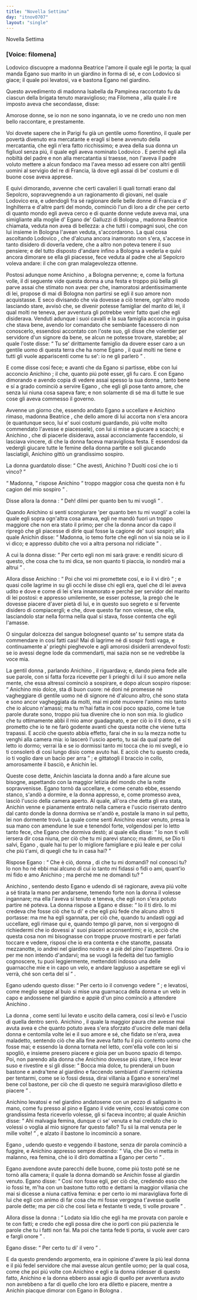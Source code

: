 ```yaml
---
title: "Novella Settima"
day: "itnov0707"
layout: "single"
---
```

<html>
 <head>
 </head>
 <body>
  <div id="nov0707" type="novella" who="filomena">
   <head>
    Novella Settima
   </head>
   <p>
    <h3>
     [Voice: filomena]
    </h3>
   </p>
   <argument>
    <p>
     <milestone id="p07070001"/>
     <name persref="lodovico" type="person">
      Lodovico
     </name>
     discuopre a
     <name persref="beatricegalluzzi" type="person">
      madonna Beatrice
     </name>
     l'amore il quale egli le porta; la qual manda
     <name persref="eganogalluzzi" type="person">
      Egano
     </name>
     suo marito in un giardino in forma di s&eacute;, e con
     <name persref="lodovico" type="person">
      Lodovico
     </name>
     si giace; il quale poi levatosi, va e bastona
     <name persref="eganogalluzzi" type="person">
      Egano
     </name>
     nel giardino.
    </p>
   </argument>
   <div3 type="commentary" who="author">
    <p>
     <milestone id="p07070002"/>
     Questo avvedimento di madonna
     <name persref="isabella" type="person">
      Isabella
     </name>
     da
     <name persref="pampinea" type="person">
      Pampinea
     </name>
     raccontato fu da ciascun della brigata tenuto maraviglioso; ma
     <name persref="filomena" type="person">
      Filomena
     </name>
     , alla quale
     <name persref="dioneo" type="person">
      il re
     </name>
     imposto aveva che secondasse, disse:
    </p>
   </div3>
   <div3 type="commentary" who="filomena">
    <p>
     <milestone id="p07070003"/>
     Amorose donne, se io non ne sono ingannata, io ve ne credo uno non men bello raccontare, e prestamente.
    </p>
   </div3>
   <p>
    <milestone id="p07070004"/>
    Voi dovete sapere che in
    <name placeref="parigi" type="place">
     Parigi
    </name>
    fu gi&agrave; un gentile uomo fiorentino, il quale per povert&agrave; divenuto era mercatante e eragli s&iacute; bene avvenuto della mercatantia, che egli n'era fatto ricchissimo; e avea della sua donna un figliuol senza pi&uacute;, il quale egli aveva nominato
    <name persref="lodovico" type="person">
     Lodovico
    </name>
    .
    <milestone id="p07070005"/>
    E perch&eacute; egli alla nobilt&agrave; del padre e non alla mercatantia si traesse, non l'aveva il padre voluto mettere a alcun fondaco ma l'avea messo ad essere con altri gentili uomini al servigio del re di Francia, l&agrave; dove egli assai di be' costumi e di buone cose aveva apprese.
   </p>
   <p>
    <milestone id="p07070006"/>
    E quivi dimorando, avvenne che certi cavalieri li quali tornati erano dal Sepolcro, sopravvegnendo a un ragionamento di giovani, nel quale
    <name persref="lodovico" type="person">
     Lodovico
    </name>
    era, e udendogli fra s&eacute; ragionare delle belle donne di
    <name placeref="francia" type="place">
     Francia
    </name>
    e d'
    <name placeref="inghilterra" type="place">
     Inghilterra
    </name>
    e d'altre parti del mondo, cominci&ograve; l'un di loro a dir che per certo di quanto mondo egli aveva cerco e di quante donne vedute aveva mai, una simigliante alla moglie d'
    <name persref="eganogalluzzi" type="person">
     Egano de' Galluzzi
    </name>
    di
    <name placeref="bologna" type="place">
     Bologna
    </name>
    ,
    <name persref="beatricegalluzzi" type="person">
     madonna Beatrice
    </name>
    chiamata, veduta non avea di bellezza: a che tutti i compagni suoi, che con lui insieme in
    <name placeref="bologna" type="place">
     Bologna
    </name>
    l'avean veduta, s'accordarono.
    <milestone id="p07070007"/>
    La qual cosa ascoltando
    <name persref="lodovico" type="person">
     Lodovico
    </name>
    , che d'alcuna ancora inamorato non s'era, s'accese in tanto disidero di doverla vedere, che a altro non poteva tenere il suo pensiere; e del tutto disposto d'andare infino a
    <name placeref="bologna" type="place">
     Bologna
    </name>
    a vederla e quivi ancora dimorare se ella gli piacesse, fece veduta al padre che al Sepolcro voleva andare: il che con gran malagevolezza ottenne.
   </p>
   <p>
    <milestone id="p07070008"/>
    Postosi adunque nome
    <name persref="lodovico" type="person">
     Anichino
    </name>
    , a
    <name placeref="bologna" type="place">
     Bologna
    </name>
    pervenne; e, come la fortuna volle, il d&iacute; seguente vide questa donna a una festa e troppo pi&uacute; bella gli parve assai che stimato non avea: per che, inamoratosi ardentissimamente di lei, propose di mai di
    <name placeref="bologna" type="place">
     Bologna
    </name>
    non partirsi se egli il suo amore non acquistasse.
    <milestone id="p07070009"/>
    E seco divisando che via dovesse a ci&ograve; tenere, ogn'altro modo lasciando stare, avvis&ograve; che, se divenir potesse famigliar del
    <name persref="eganogalluzzi" type="person">
     marito
    </name>
    di lei, il qual molti ne teneva, per avventura gli potrebbe venir fatto quel che egli disiderava.
    <milestone id="p07070010"/>
    Venduti adunque i suoi cavalli e la sua famiglia acconcia in guisa che stava bene, avendo lor comandato che sembiante facessero di non conoscerlo, essendosi accontato con l'oste suo, gli disse che volentier per servidore d'un signore da bene, se alcun ne potesse trovare, starebbe; al quale
    <name persref="oste-0707" type="person">
     l'oste
    </name>
    disse:
    <q direct="unspecified" who="oste-0707">
     Tu se' dirittamente famiglio da dovere esser caro a un gentile uomo di questa terra che ha nome
     <name persref="eganogalluzzi" type="person">
      Egano
     </name>
     , il qual molti ne tiene e tutti gli vuole appariscenti come tu se': io ne gli parler&ograve;
    </q>
    .
   </p>
   <p>
    <milestone id="p07070011"/>
    E come disse cos&iacute; fece; e avanti che da
    <name persref="eganogalluzzi" type="person">
     Egano
    </name>
    si partisse, ebbe con lui acconcio
    <name persref="lodovico" type="person">
     Anichino
    </name>
    ; il che, quanto pi&uacute; pot&eacute; esser, gli fu caro.
    <milestone id="p07070012"/>
    E con
    <name persref="eganogalluzzi" type="person">
     Egano
    </name>
    dimorando e avendo copia di vedere assai spesso la sua
    <name persref="beatricegalluzzi" type="person">
     donna
    </name>
    , tanto bene e s&iacute; a grado cominci&ograve; a servire
    <name persref="eganogalluzzi" type="person">
     Egano
    </name>
    , che egli gli pose tanto amore, che senza lui niuna cosa sapeva fare; e non solamente di s&eacute; ma di tutte le sue cose gli aveva commesso il governo.
   </p>
   <p>
    <milestone id="p07070013"/>
    Avvenne un giorno che, essendo andato
    <name persref="eganogalluzzi" type="person">
     Egano
    </name>
    a uccellare e
    <name persref="lodovico" type="person">
     Anichino
    </name>
    rimaso,
    <name persref="beatricegalluzzi" type="person">
     madonna Beatrice
    </name>
    , che dello amore di lui accorta non s'era ancora (e quantunque seco, lui e' suoi costumi guardando, pi&uacute; volte molto commendato l'avesse e piacessele), con lui si mise a giucare a scacchi; e
    <name persref="lodovico" type="person">
     Anichino
    </name>
    , che di piacerle disiderava, assai acconciamente faccendolo, si lasciava vincere, di che
    <name persref="beatricegalluzzi" type="person">
     la donna
    </name>
    faceva maravigliosa festa.
    <milestone id="p07070014"/>
    E essendosi da vedergli giucare tutte le femine della donna partite e soli giucando lasciatigli,
    <name persref="lodovico" type="person">
     Anichino
    </name>
    gitt&ograve; un grandissimo sospiro.
   </p>
   <p>
    <milestone id="p07070015"/>
    <name persref="beatricegalluzzi" type="person">
     La donna
    </name>
    guardatolo disse:
    <q direct="unspecified" who="beatricegalluzzi">
     Che avesti,
     <name persref="lodovico" type="person">
      Anichino
     </name>
     ? Duolti cos&iacute; che io ti vinco?
    </q>
   </p>
   <p>
    <milestone id="p07070016"/>
    <q direct="unspecified" who="lodovico">
     Madonna,
    </q>
    rispose
    <name persref="lodovico" type="person">
     Anichino
    </name>
    <q direct="unspecified">
     troppo maggior cosa che questa non &egrave; fu cagion del mio sospiro
    </q>
    .
   </p>
   <p>
    <milestone id="p07070017"/>
    Disse allora
    <name persref="beatricegalluzzi" type="person">
     la donna
    </name>
    :
    <q direct="unspecified" who="beatricegalluzzi">
     Deh! dilmi per quanto ben tu mi vuogli
    </q>
    .
   </p>
   <p>
    <milestone id="p07070018"/>
    Quando
    <name persref="lodovico" type="person">
     Anichino
    </name>
    si sent&iacute; scongiurare 'per quanto ben tu mi vuogli' a colei la quale egli sopra ogn'altra cosa amava, egli ne mand&ograve; fuori un troppo maggiore che non era stato il primo; per che
    <name persref="beatricegalluzzi" type="person">
     la donna
    </name>
    ancor da capo il ripreg&ograve; che gli piacesse di dirle qual fosse la cagione de' suoi sospiri; alla quale
    <name persref="lodovico" type="person">
     Anichin
    </name>
    disse:
    <q direct="unspecified" who="lodovico">
     Madonna, io temo forte che egli non vi sia noia se io il vi dico; e appresso dubito che voi a altra persona nol ridiciate
    </q>
    .
   </p>
   <p>
    <milestone id="p07070019"/>
    A cui
    <name persref="beatricegalluzzi" type="person">
     la donna
    </name>
    disse:
    <q direct="unspecified" who="beatricegalluzzi">
     Per certo egli non mi sar&agrave; grave: e renditi sicuro di questo, che cosa che tu mi dica, se non quanto ti piaccia, io nondir&ograve; mai a altrui
    </q>
    .
   </p>
   <p>
    <milestone id="p07070020"/>
    Allora disse
    <name persref="lodovico" type="person">
     Anichino
    </name>
    :
    <q direct="unspecified" who="lodovico">
     Poi che voi mi promettete cos&iacute;, e io il vi dir&ograve;
    </q>
    ; e quasi colle lagrime in su gli occhi le disse chi egli era, quel che di lei aveva udito e dove e come di lei s'era innamorato e perch&eacute; per servidor del marito di lei postosi: e appresso umilemente, se esser potesse, la preg&ograve; che le dovesse piacere d'aver piet&agrave; di lui, e in questo suo segreto e s&iacute; fervente disidero di compiacergli; e che, dove questo far non volesse, che ella, lasciandolo star nella forma nella qual si stava, fosse contenta che egli l'amasse.
   </p>
   <p>
    <milestone id="p07070021"/>
    O singular dolcezza del sangue bolognese! quanto se' tu sempre stata da commendare in cos&iacute; fatti casi! Mai di lagrime n&eacute; di sospir fosti vaga, e continuamente a' prieghi pieghevole e agli amorosi disiderii arrendevol fosti: se io avessi degne lode da commendarti, mai sazia non se ne vedrebbe la voce mia.
   </p>
   <p>
    <milestone id="p07070022"/>
    La gentil
    <name prev="beatricegalluzzi" type="person">
     donna
    </name>
    , parlando
    <name persref="lodovico" type="person">
     Anichino
    </name>
    , il riguardava; e, dando piena fede alle sue parole, con s&iacute; fatta forza ricevette per li prieghi di lui il suo amore nella mente, che essa altress&iacute; cominci&ograve; a sospirare, e dopo alcun sospiro rispose:
    <milestone id="p07070023"/>
    <q direct="unspecified" who="beatricegalluzzi">
     <name persref="lodovico" type="person">
      Anichino
     </name>
     mio dolce, sta di buon cuore: n&eacute; doni n&eacute; promesse n&eacute; vagheggiare di gentile uomo n&eacute; di signore n&eacute; d'alcuno altro, ch&eacute; sono stata e sono ancor vagheggiata da molti, mai mi pot&eacute; muovere l'animo mio tanto che io alcuno n'amassi; ma tu m'hai fatta in cos&iacute; poco spazio, come le tue parole durate sono, troppo pi&uacute; tua divenire che io non son mia.
     <milestone id="p07070024"/>
     Io giudico che tu ottimamente abbi il mio amor guadagnato, e per ci&ograve; io il ti dono, e s&iacute; ti prometto che io te ne far&ograve; godente avanti che questa notte che viene tutta trapassi.
     <milestone id="p07070025"/>
     E acci&ograve; che questo abbia effetto, farai che in su la mezza notte tu venghi alla camera mia: io lascer&ograve; l'uscio aperto, tu sai da qual parte del letto io dormo; verrai l&agrave; e se io dormissi tanto mi tocca che io mi svegli, e io ti consoler&ograve; di cos&iacute; lungo disio come avuto hai. E acci&ograve; che tu questo creda, io ti voglio dare un bacio per arra
    </q>
    ; e gittatogli il braccio in collo, amorosamente il basci&ograve;, e
    <name persref="lodovico" type="person">
     Anichin
    </name>
    lei.
   </p>
   <p>
    <milestone id="p07070026"/>
    Queste cose dette,
    <name persref="lodovico" type="person">
     Anichin
    </name>
    lasciata
    <name persref="beatricegalluzzi" type="person">
     la donna
    </name>
    and&ograve; a fare alcune sue bisogne, aspettando con la maggior letizia del mondo che la notte sopravvenisse.
    <milestone id="p07070027"/>
    <name persref="eganogalluzzi" type="person">
     Egano
    </name>
    torn&ograve; da uccellare, e come cenato ebbe, essendo stanco, s'and&ograve; a dormire, e la donna appresso, e, come promesso avea, lasci&ograve; l'uscio della camera aperto.
    <milestone id="p07070028"/>
    Al quale, all'ora che detta gli era stata,
    <name persref="lodovico" type="person">
     Anichin
    </name>
    venne e pianamente entrato nella camera e l'uscio riserrato dentro dal canto donde la donna dormiva se n'and&ograve; e, postale la mano in sul petto, lei non dormente trov&ograve;.
    <milestone id="p07070029"/>
    La quale come sent&iacute;
    <name persref="lodovico" type="person">
     Anichino
    </name>
    esser venuto, presa la sua mano con amendune le sue e tenendol forte, volgendosi per lo letto tanto fece, che
    <name persref="eganogalluzzi" type="person">
     Egano
    </name>
    che dormiva dest&ograve;;
    <milestone id="p07070030"/>
    al quale ella disse:
    <q direct="unspecified" who="beatricegalluzzi">
     Io non ti volli iersera dir cosa niuna, per ci&ograve; che tu mi parevi stanco; ma dimmi, se Dio ti salvi,
     <name persref="eganogalluzzi" type="person">
      Egano
     </name>
     , quale hai tu per lo migliore famigliare e pi&uacute; leale e per colui che pi&uacute; t'ami, di quegli che tu in casa hai?
    </q>
   </p>
   <p>
    <milestone id="p07070031"/>
    Rispose
    <name persref="eganogalluzzi" type="person">
     Egano
    </name>
    :
    <q direct="unspecified" who="eganogalluzzi">
     Che &egrave; ci&ograve;,
     <name persref="beatricegalluzzi" type="person">
      donna
     </name>
     , di che tu mi domandi? nol conosci tu? Io non ho n&eacute; ebbi mai alcuno di cui io tanto mi fidassi o fidi o ami, quant'io mi fido e amo
     <name persref="lodovico" type="person">
      Anichino
     </name>
     ; ma perch&eacute; me ne domandi tu?
    </q>
   </p>
   <p>
    <milestone id="p07070032"/>
    <name persref="lodovico" type="person">
     Anichino
    </name>
    , sentendo desto
    <name persref="eganogalluzzi" type="person">
     Egano
    </name>
    e udendo di s&eacute; ragionare, aveva pi&uacute; volte a s&eacute; tirata la mano per andarsene, temendo forte non
    <name persref="beatricegalluzzi" type="person">
     la donna
    </name>
    il volesse ingannare; ma ella l'aveva s&iacute; tenuto e teneva, che egli non s'era potuto partire n&eacute; poteva.
    <milestone id="p07070033"/>
    La donna rispose a
    <name persref="eganogalluzzi" type="person">
     Egano
    </name>
    e disse:
    <q direct="unspecified" who="beatricegalluzzi">
     Io il ti dir&ograve;. Io mi credeva che fosse ci&ograve; che tu di' e che egli pi&uacute; fede che alcuno altro ti portasse: ma me ha egli sgannata, per ci&ograve; che, quando tu andasti oggi ad uccellare, egli rimase qui e, quando tempo gli parve, non si vergogn&ograve; di richiedermi che io dovessi a' suoi piaceri acconsentirmi;
     <milestone id="p07070034"/>
     e io, acci&ograve; che questa cosa non mi bisognasse con troppe pruove mostrarti e per farlati toccare e vedere, risposi che io era contenta e che stanotte, passata mezzanotte, io andrei nel giardino nostro e a pi&egrave; del pino l'aspetterei.
     <milestone id="p07070035"/>
     Ora io per me non intendo d'andarvi; ma se vuogli la fedelt&agrave; del tuo famiglio cognoscere, tu puoi leggiermente, mettendoti indosso una delle guarnacche mie e in capo un velo, e andare laggiuso a aspettare se egli vi verr&agrave;, ch&eacute; son certa del s&iacute;
    </q>
    .
   </p>
   <p>
    <milestone id="p07070036"/>
    <name persref="eganogalluzzi" type="person">
     Egano
    </name>
    udendo questo disse:
    <q direct="unspecified" who="eganogalluzzi">
     Per certo io il convengo vedere
    </q>
    ; e levatosi, come meglio seppe al buio si mise una guarnacca della
    <name persref="beatricegalluzzi" type="person">
     donna
    </name>
    e un velo in capo e andossene nel giardino e appi&egrave; d'un pino cominci&ograve; a attendere
    <name persref="lodovico" type="person">
     Anichino
    </name>
    .
   </p>
   <p>
    <milestone id="p07070037"/>
    <name persref="beatricegalluzzi" type="person">
     La donna
    </name>
    , come sent&iacute; lui levato e uscito della camera, cos&iacute; si lev&ograve; e l'uscio di quella dentro serr&ograve;.
    <milestone id="p07070038"/>
    <name persref="lodovico" type="person">
     Anichino
    </name>
    , il quale la maggior paura che avesse mai avuta avea e che quanto potuto avea s'era sforzato d'uscire delle mani della donna e centomila volte lei e il suo amore e s&eacute;, che fidato se n'era, avea maladetto, sentendo ci&ograve; che alla fine aveva fatto fu il pi&uacute; contento uomo che fosse mai; e essendo la donna tornata nel letto, com'ella volle con lei si spogli&ograve;, e insieme presero piacere e gioia per un buono spazio di tempo.
    <milestone id="p07070039"/>
    Poi, non parendo alla donna che
    <name persref="lodovico" type="person">
     Anichino
    </name>
    dovesse pi&uacute; stare, il fece levar suso e rivestire e s&iacute; gli disse:
    <q direct="unspecified" who="beatricegalluzzi">
     Bocca mia dolce, tu prenderai un buon bastone e andra'tene al giardino e faccendo sembianti d'avermi richiesta per tentarmi, come se io fossi dessa, dirai villania a
     <name persref="eganogalluzzi" type="person">
      Egano
     </name>
     e sonera'mel bene col bastone, per ci&ograve; che di questo ne seguir&agrave; maraviglioso diletto e piacere
    </q>
    .
   </p>
   <p>
    <milestone id="p07070040"/>
    <name persref="lodovico" type="person">
     Anichino
    </name>
    levatosi e nel giardino andatosene con un pezzo di saligastro in mano, come fu presso al pino e
    <name persref="eganogalluzzi" type="person">
     Egano
    </name>
    il vide venire, cos&iacute; levatosi come con grandissima festa riceverlo volesse, gli si faceva incontro; al quale
    <name persref="lodovico" type="person">
     Anichin
    </name>
    disse:
    <q direct="unspecified" who="lodovico">
     Ahi malvagia femina, dunque ci se' venuta e hai creduto che io volessi o voglia al mio signore far questo fallo? Tu sii la mal venuta per le mille volte!
    </q>
    , e alzato il bastone lo incominci&ograve; a sonare.
   </p>
   <p>
    <milestone id="p07070041"/>
    <name persref="eganogalluzzi" type="person">
     Egano
    </name>
    , udendo questo e veggendo il bastone, senza dir parola cominci&ograve; a fuggire, e
    <name persref="lodovico" type="person">
     Anichino
    </name>
    appresso sempre dicendo:
    <q direct="unspecified" who="lodovico">
     Via, che Dio vi metta in malanno, rea femina, ch&eacute; io il dir&ograve; domattina a
     <name persref="eganogalluzzi" type="person">
      Egano
     </name>
     per certo
    </q>
    .
   </p>
   <p>
    <milestone id="p07070042"/>
    <name persref="eganogalluzzi" type="person">
     Egano
    </name>
    avendone avute parecchi delle buone, come pi&uacute; tosto pot&eacute; se ne torn&ograve; alla camera; il quale
    <name persref="beatricegalluzzi" type="person">
     la donna
    </name>
    domand&ograve; se
    <name persref="lodovico" type="person">
     Anichin
    </name>
    fosse al giardin venuto.
    <milestone id="p07070043"/>
    <name persref="eganogalluzzi" type="person">
     Egano
    </name>
    disse:
    <q direct="unspecified" who="eganogalluzzi">
     Cos&iacute; non fosse egli, per ci&ograve; che, credendo esso che io fossi te, m'ha con un bastone tutto rotto e dettami la maggior villania che mai si dicesse a niuna cattiva femina: e per certo io mi maravigliava forte di lui che egli con animo di far cosa che mi fosse vergogna t'avesse quelle parole dette; ma per ci&ograve; che cos&iacute; lieta e festante ti vede, ti volle provare
    </q>
    .
   </p>
   <p>
    <milestone id="p07070044"/>
    Allora disse
    <name persref="beatricegalluzzi" type="person">
     la donna
    </name>
    :
    <q direct="unspecified" who="beatricegalluzzi">
     Lodato sia Idio che egli ha me provata con parole e te con fatti; e credo che egli possa dire che io porti con pi&uacute; pazienzia le parole che tu i fatti non fai. Ma poi che tanta fede ti porta, si vuole aver caro e fargli onore
    </q>
    .
   </p>
   <p>
    <milestone id="p07070045"/>
    <name persref="eganogalluzzi" type="person">
     Egano
    </name>
    disse:
    <q direct="unspecified" who="eganogalluzzi">
     Per certo tu di' il vero
    </q>
    .
   </p>
   <p>
    <milestone id="p07070046"/>
    E da questo prendendo argomento, era in opinione d'avere la pi&uacute; leal donna e il pi&uacute; fedel servidore che mai avesse alcun gentile uomo; per la qual cosa, come che poi pi&uacute; volte con
    <name persref="lodovico" type="person">
     Anichino
    </name>
    e egli e la donna ridesser di questo fatto,
    <name persref="lodovico" type="person">
     Anichino
    </name>
    e la donna ebbero assai agio di quello per avventura avuto non avrebbeno a far di quello che loro era diletto e piacere, mentre a
    <name persref="lodovico" type="person">
     Anichin
    </name>
    piacque dimorar con
    <name persref="eganogalluzzi" type="person">
     Egano
    </name>
    in
    <name placeref="bologna" type="place">
     Bologna
    </name>
    .
   </p>
  </div>
 </body>
</html>